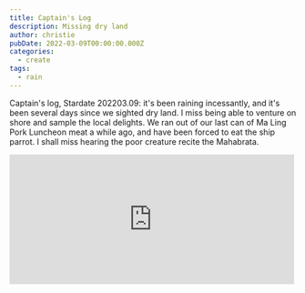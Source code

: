 ```yaml
---
title: Captain's Log
description: Missing dry land
author: christie
pubDate: 2022-03-09T00:00:00.000Z
categories:
  - create
tags:
  - rain
---
```


Captain's log, Stardate 202203.09: it's been raining incessantly, and it's been several days since we sighted dry land. I miss being able to venture on shore and sample the local delights. We ran out of our last can of Ma Ling Pork Luncheon meat a while ago, and have been forced to eat the ship parrot. I shall miss hearing the poor creature recite the Mahabrata.

<iframe src="https://www.facebook.com/plugins/post.php?href=https%3A%2F%2Fwww.facebook.com%2Fchris1.tham%2Fposts%2Fpfbid02KghaN4zynFm7ZRaj8H4r4Xkq7otKf2Qx2bSo9kRzQqNLH9Yadsr46SnhDNwQSvKJl&show_text=true&width=500" width="500" height="228" style="border:none;overflow:hidden" scrolling="no" frameborder="0" allowfullscreen="true" allow="autoplay; clipboard-write; encrypted-media; picture-in-picture; web-share"></iframe>
